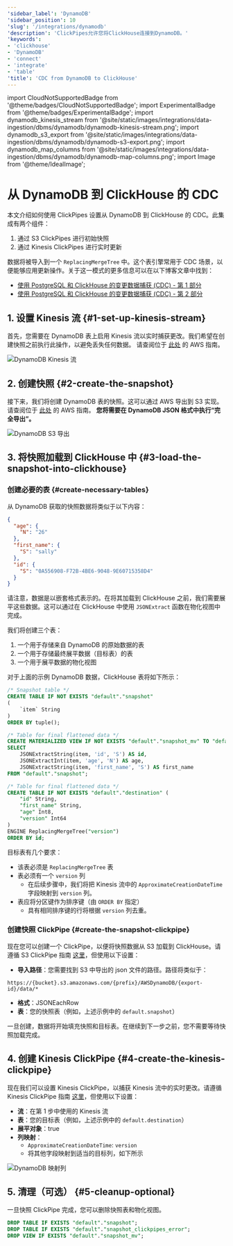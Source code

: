 ```yaml
---
'sidebar_label': 'DynamoDB'
'sidebar_position': 10
'slug': '/integrations/dynamodb'
'description': 'ClickPipes允许您将ClickHouse连接到DynamoDB。'
'keywords':
- 'clickhouse'
- 'DynamoDB'
- 'connect'
- 'integrate'
- 'table'
'title': 'CDC from DynamoDB to ClickHouse'
---
```


import CloudNotSupportedBadge from '@theme/badges/CloudNotSupportedBadge';
import ExperimentalBadge from '@theme/badges/ExperimentalBadge';
import dynamodb_kinesis_stream from '@site/static/images/integrations/data-ingestion/dbms/dynamodb/dynamodb-kinesis-stream.png';
import dynamodb_s3_export from '@site/static/images/integrations/data-ingestion/dbms/dynamodb/dynamodb-s3-export.png';
import dynamodb_map_columns from '@site/static/images/integrations/data-ingestion/dbms/dynamodb/dynamodb-map-columns.png';
import Image from '@theme/IdealImage';


# 从 DynamoDB 到 ClickHouse 的 CDC

<ExperimentalBadge/>

本文介绍如何使用 ClickPipes 设置从 DynamoDB 到 ClickHouse 的 CDC。此集成有两个组件：
1. 通过 S3 ClickPipes 进行初始快照
2. 通过 Kinesis ClickPipes 进行实时更新

数据将被导入到一个 `ReplacingMergeTree` 中。这个表引擎常用于 CDC 场景，以便能够应用更新操作。关于这一模式的更多信息可以在以下博客文章中找到：

* [使用 PostgreSQL 和 ClickHouse 的变更数据捕获 (CDC) - 第 1 部分](https://clickhouse.com/blog/clickhouse-postgresql-change-data-capture-cdc-part-1?loc=docs-rockest-migrations)
* [使用 PostgreSQL 和 ClickHouse 的变更数据捕获 (CDC) - 第 2 部分](https://clickhouse.com/blog/clickhouse-postgresql-change-data-capture-cdc-part-2?loc=docs-rockest-migrations)

## 1. 设置 Kinesis 流 {#1-set-up-kinesis-stream}

首先，您需要在 DynamoDB 表上启用 Kinesis 流以实时捕获更改。我们希望在创建快照之前执行此操作，以避免丢失任何数据。
请查阅位于 [此处](https://docs.aws.amazon.com/amazondynamodb/latest/developerguide/kds.html) 的 AWS 指南。

<Image img={dynamodb_kinesis_stream} size="lg" alt="DynamoDB Kinesis 流" border/>

## 2. 创建快照 {#2-create-the-snapshot}

接下来，我们将创建 DynamoDB 表的快照。这可以通过 AWS 导出到 S3 实现。请查阅位于 [此处](https://docs.aws.amazon.com/amazondynamodb/latest/developerguide/S3DataExport.HowItWorks.html) 的 AWS 指南。
**您将需要在 DynamoDB JSON 格式中执行“完全导出”。**

<Image img={dynamodb_s3_export} size="md" alt="DynamoDB S3 导出" border/>

## 3. 将快照加载到 ClickHouse 中 {#3-load-the-snapshot-into-clickhouse}

### 创建必要的表 {#create-necessary-tables}

从 DynamoDB 获取的快照数据将类似于以下内容：
```json
{
  "age": {
    "N": "26"
  },
  "first_name": {
    "S": "sally"
  },
  "id": {
    "S": "0A556908-F72B-4BE6-9048-9E60715358D4"
  }
}
```

请注意，数据是以嵌套格式表示的。在将其加载到 ClickHouse 之前，我们需要展平这些数据。这可以通过在 ClickHouse 中使用 `JSONExtract` 函数在物化视图中完成。

我们将创建三个表：
1. 一个用于存储来自 DynamoDB 的原始数据的表
2. 一个用于存储最终展平数据（目标表）的表
3. 一个用于展平数据的物化视图

对于上面的示例 DynamoDB 数据，ClickHouse 表将如下所示：

```sql
/* Snapshot table */
CREATE TABLE IF NOT EXISTS "default"."snapshot"
(
    `item` String
)
ORDER BY tuple();

/* Table for final flattened data */
CREATE MATERIALIZED VIEW IF NOT EXISTS "default"."snapshot_mv" TO "default"."destination" AS
SELECT
    JSONExtractString(item, 'id', 'S') AS id,
    JSONExtractInt(item, 'age', 'N') AS age,
    JSONExtractString(item, 'first_name', 'S') AS first_name
FROM "default"."snapshot";

/* Table for final flattened data */
CREATE TABLE IF NOT EXISTS "default"."destination" (
    "id" String,
    "first_name" String,
    "age" Int8,
    "version" Int64
)
ENGINE ReplacingMergeTree("version")
ORDER BY id;
```

目标表有几个要求：
- 该表必须是 `ReplacingMergeTree` 表
- 表必须有一个 `version` 列
  - 在后续步骤中，我们将把 Kinesis 流中的 `ApproximateCreationDateTime` 字段映射到 `version` 列。
- 表应将分区键作为排序键（由 `ORDER BY` 指定）
  - 具有相同排序键的行将根据 `version` 列去重。

### 创建快照 ClickPipe {#create-the-snapshot-clickpipe}
现在您可以创建一个 ClickPipe，以便将快照数据从 S3 加载到 ClickHouse。请遵循 S3 ClickPipe 指南 [这里](/integrations/data-ingestion/clickpipes/object-storage.md)，但使用以下设置：

- **导入路径**：您需要找到 S3 中导出的 json 文件的路径。路径将类似于：

```text
https://{bucket}.s3.amazonaws.com/{prefix}/AWSDynamoDB/{export-id}/data/*
```

- **格式**：JSONEachRow
- **表**：您的快照表（例如，上述示例中的 `default.snapshot`）

一旦创建，数据将开始填充快照和目标表。在继续到下一步之前，您不需要等待快照加载完成。

## 4. 创建 Kinesis ClickPipe {#4-create-the-kinesis-clickpipe}

现在我们可以设置 Kinesis ClickPipe，以捕获 Kinesis 流中的实时更改。请遵循 Kinesis ClickPipe 指南 [这里](/integrations/data-ingestion/clickpipes/kinesis.md)，但使用以下设置：

- **流**：在第 1 步中使用的 Kinesis 流
- **表**：您的目标表（例如，上述示例中的 `default.destination`）
- **展平对象**：true
- **列映射**：
  - `ApproximateCreationDateTime`: `version`
  - 将其他字段映射到适当的目标列，如下所示

<Image img={dynamodb_map_columns} size="md" alt="DynamoDB 映射列" border/>

## 5. 清理（可选） {#5-cleanup-optional}

一旦快照 ClickPipe 完成，您可以删除快照表和物化视图。

```sql
DROP TABLE IF EXISTS "default"."snapshot";
DROP TABLE IF EXISTS "default"."snapshot_clickpipes_error";
DROP VIEW IF EXISTS "default"."snapshot_mv";
```

